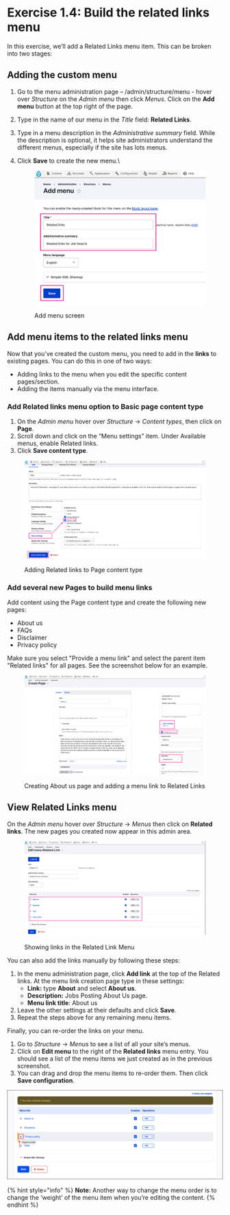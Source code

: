 # Exercise 1.4: Build the related links menu

In this exercise, we’ll add a Related Links menu item. This can be broken into two stages:

## Adding the custom menu

1. Go to the menu administration page – /admin/structure/menu - hover over _Structure_ on the _Admin menu_ then click _Menus_. Click on the **Add menu** button at the top right of the page.
2. Type in the name of our menu in the _Title_ field: **Related Links**.
3. Type in a menu description in the _Administrative summary_ field. While the description is optional, it helps site administrators understand the different menus, especially if the site has lots menus.
4.  Click **Save** to create the new menu.\


    <figure><img src="../.gitbook/assets/image.png" alt=""><figcaption><p>Add menu screen</p></figcaption></figure>

## Add menu items to the related links menu

Now that you’ve created the custom menu, you need to add in the **links** to existing pages. You can do this in one of two ways:

* Adding links to the menu when you edit the specific content pages/section.
* Adding the items manually via the menu interface.

### Add Related links menu option to Basic page content type

1. On the _Admin menu_ hover over _Structure_ → _Content types_, then click on **Page**.
2. Scroll down and click on the “Menu settings” item. Under Available menus, enable Related links.
3. Click **Save content type**.

<figure><img src="../.gitbook/assets/image (1).png" alt=""><figcaption><p>Adding Related links to Page content type</p></figcaption></figure>

### Add several new Pages to build menu links

Add content using the Page content type and create the following new pages:

* About us
* FAQs
* Disclaimer
* Privacy policy

Make sure you select "Provide a menu link" and select the parent item "Related links" for all pages. See the screenshot below for an example.

<figure><img src="../.gitbook/assets/image (2).png" alt=""><figcaption><p>Creating About us page and adding a menu link to Related Links</p></figcaption></figure>

## View Related Links menu

On the _Admin menu_ hover over _Structure_ → _Menus_ then click on **Related links**. The new pages you created now appear in this admin area.

<figure><img src="../.gitbook/assets/image (6).png" alt=""><figcaption><p>Showing links in the Related Link Menu</p></figcaption></figure>

You can also add the links manually by following these steps:

1. In the menu administration page, click **Add link** at the top of the Related links. At the menu link creation page type in these settings:
   * **Link:** type **About** and select **About us**.
   * **Description:** Jobs Posting About Us page.
   * **Menu link title**: About us
2. Leave the other settings at their defaults and click **Save**.
3. Repeat the steps above for any remaining menu items.

Finally, you can re-order the links on your menu.

1. Go to _Structure_ → _Menus_ to see a list of all your site’s menus.
2. Click on **Edit menu** to the right of the **Related links** menu entry. You should see a list of the menu items we just created as in the previous screenshot.
3. You can drag and drop the menu items to re-order them. Then click **Save configuration**.

![Image of reordering related links menu](../.gitbook/assets/Ex-1-4-Related-Links-menu-2.png)

{% hint style="info" %}
**Note:** Another way to change the menu order is to change the ‘weight’ of the menu item when you’re editing the content.
{% endhint %}
